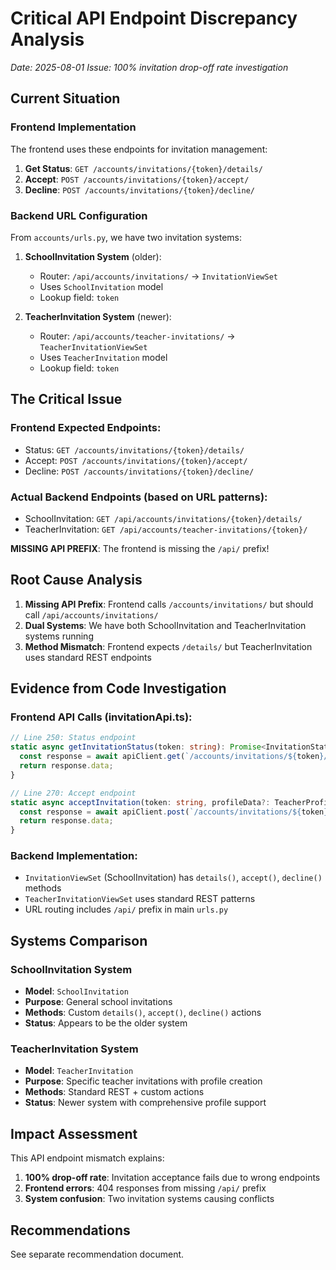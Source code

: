 # Critical API Endpoint Discrepancy Analysis
*Date: 2025-08-01*
*Issue: 100% invitation drop-off rate investigation*

## Current Situation

### Frontend Implementation
The frontend uses these endpoints for invitation management:

1. **Get Status**: `GET /accounts/invitations/{token}/details/`
2. **Accept**: `POST /accounts/invitations/{token}/accept/`
3. **Decline**: `POST /accounts/invitations/{token}/decline/`

### Backend URL Configuration
From `accounts/urls.py`, we have two invitation systems:

1. **SchoolInvitation System** (older):
   - Router: `/api/accounts/invitations/` → `InvitationViewSet`
   - Uses `SchoolInvitation` model
   - Lookup field: `token`

2. **TeacherInvitation System** (newer):
   - Router: `/api/accounts/teacher-invitations/` → `TeacherInvitationViewSet` 
   - Uses `TeacherInvitation` model
   - Lookup field: `token`

## The Critical Issue

### Frontend Expected Endpoints:
- Status: `GET /accounts/invitations/{token}/details/`
- Accept: `POST /accounts/invitations/{token}/accept/`
- Decline: `POST /accounts/invitations/{token}/decline/`

### Actual Backend Endpoints (based on URL patterns):
- SchoolInvitation: `GET /api/accounts/invitations/{token}/details/`
- TeacherInvitation: `GET /api/accounts/teacher-invitations/{token}/`

**MISSING API PREFIX**: The frontend is missing the `/api/` prefix!

## Root Cause Analysis

1. **Missing API Prefix**: Frontend calls `/accounts/invitations/` but should call `/api/accounts/invitations/`
2. **Dual Systems**: We have both SchoolInvitation and TeacherInvitation systems running
3. **Method Mismatch**: Frontend expects `/details/` but TeacherInvitation uses standard REST endpoints

## Evidence from Code Investigation

### Frontend API Calls (invitationApi.ts):
```typescript
// Line 250: Status endpoint
static async getInvitationStatus(token: string): Promise<InvitationStatusResponse> {
  const response = await apiClient.get(`/accounts/invitations/${token}/details/`);
  return response.data;
}

// Line 270: Accept endpoint  
static async acceptInvitation(token: string, profileData?: TeacherProfileData): Promise<...> {
  const response = await apiClient.post(`/accounts/invitations/${token}/accept/`, profileData || {});
  return response.data;
}
```

### Backend Implementation:
- `InvitationViewSet` (SchoolInvitation) has `details()`, `accept()`, `decline()` methods
- `TeacherInvitationViewSet` uses standard REST patterns
- URL routing includes `/api/` prefix in main `urls.py`

## Systems Comparison

### SchoolInvitation System
- **Model**: `SchoolInvitation` 
- **Purpose**: General school invitations
- **Methods**: Custom `details()`, `accept()`, `decline()` actions
- **Status**: Appears to be the older system

### TeacherInvitation System  
- **Model**: `TeacherInvitation`
- **Purpose**: Specific teacher invitations with profile creation
- **Methods**: Standard REST + custom actions
- **Status**: Newer system with comprehensive profile support

## Impact Assessment

This API endpoint mismatch explains:
1. **100% drop-off rate**: Invitation acceptance fails due to wrong endpoints
2. **Frontend errors**: 404 responses from missing `/api/` prefix
3. **System confusion**: Two invitation systems causing conflicts

## Recommendations

See separate recommendation document.